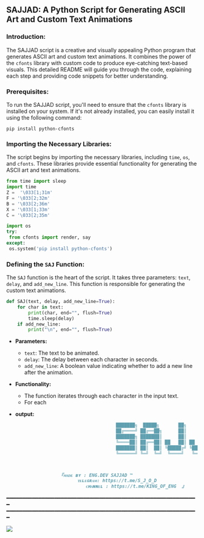  ## SAJJAD: A Python Script for Generating ASCII Art and Custom Text Animations

### Introduction:
The SAJJAD script is a creative and visually appealing Python program that generates ASCII art and custom text animations. It combines the power of the `cfonts` library with custom code to produce eye-catching text-based visuals. This detailed README will guide you through the code, explaining each step and providing code snippets for better understanding.

### Prerequisites:
To run the SAJJAD script, you'll need to ensure that the `cfonts` library is installed on your system. If it's not already installed, you can easily install it using the following command:

```
pip install python-cfonts
```

### Importing the Necessary Libraries:
The script begins by importing the necessary libraries, including `time`, `os`, and `cfonts`. These libraries provide essential functionality for generating the ASCII art and text animations.

```python
from time import sleep
import time
Z =  '\033[1;31m' 
F = '\033[2;32m' 
B = '\033[2;36m'
X = '\033[1;33m' 
C = '\033[2;35m'

import os
try:
 from cfonts import render, say
except:
 os.system('pip install python-cfonts')
```

### Defining the `SAJ` Function:
The `SAJ` function is the heart of the script. It takes three parameters: `text`, `delay`, and `add_new_line`. This function is responsible for generating the custom text animations.

```python
def SAJ(text, delay, add_new_line=True):
    for char in text:
        print(char, end="", flush=True)
        time.sleep(delay)
    if add_new_line:
        print("\n", end="", flush=True)
```

- **Parameters:**
  - `text`: The text to be animated.
  - `delay`: The delay between each character in seconds.
  - `add_new_line`: A boolean value indicating whether to add a new line after the animation.

- **Functionality:**
  - The function iterates through each character in the input text.
  - For each


- **output:**
  ```markdown
                                       ███████╗  █████╗       ██╗      ██╗  █████╗  ██████╗  
                                       ██╔════╝ ██╔══██╗      ██║      ██║ ██╔══██╗ ██╔══██╗ 
                                       ███████╗ ███████║      ██║      ██║ ███████║ ██║  ██║ 
                                       ╚════██║ ██╔══██║ ██   ██║ ██   ██║ ██╔══██║ ██║  ██║ 
                                       ███████║ ██║  ██║ ╚█████╔╝ ╚█████╔╝ ██║  ██║ ██████╔╝ 
                                       ╚══════╝ ╚═╝  ╚═╝  ╚════╝   ╚════╝  ╚═╝  ╚═╝ ╚═════╝  



                  『ᴍᴀᴅᴇ ʙʏ : ENG.DEV SAJJAD ™ 
                         ᴛᴇʟᴇɢʀᴀᴍ: https://t.me/S_J_O_D 
                            ᴄʜᴀɴɴᴇʟ : https://t.me/KING_OF_ENG  』
━━━━━━━━━━━━━━━━━━━━━━━━━━━━━━━━━━━━━━━━━━━━━━━━━━━━━━━━━━━━
━━━━━━━━━━━━━━━━━━━━━━━━━━━━━━━━━━━━━━━━━━━━━━━━━━━━━━━━━━━━



<img src="https://img.shields.io/badge/PYTHON-black?style=for-the-badge&logo=python&logoColor=gold"/>
